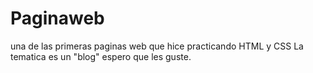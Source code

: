 # Paginaweb
una de las primeras paginas web que hice practicando HTML y CSS
La tematica es un "blog" espero que les guste.
